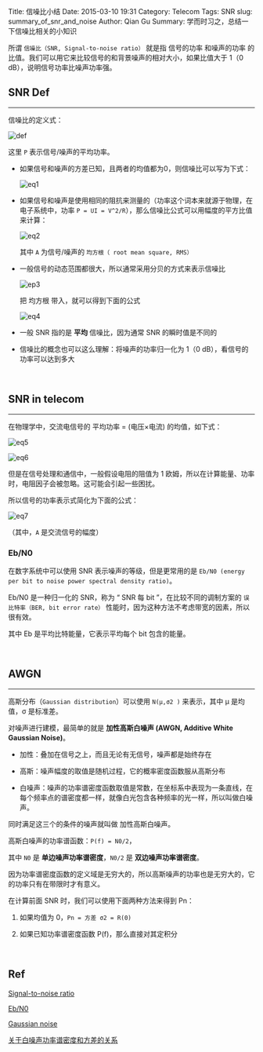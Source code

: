 Title: 信噪比小结
Date: 2015-03-10 19:31
Category: Telecom
Tags: SNR
slug: summary_of_snr_and_noise
Author: Qian Gu
Summary: 学而时习之，总结一下信噪比相关的小知识

所谓 `信噪比（SNR, Signal-to-noise ratio）` 就是指 信号的功率 和噪声的功率 的比值。我们可以用它来比较信号的和背景噪声的相对大小，如果比值大于 1（0 dB），说明信号功率比噪声功率强。

## SNR Def
* * *

信噪比的定义式：

![def](http://upload.wikimedia.org/math/f/0/e/f0e032777062c3f945554f1c63d9c864.png)

这里 `P` 表示信号/噪声的平均功率。

+ 如果信号和噪声的方差已知，且两者的均值都为0，则信噪比可以写为下式：

	![eq1](http://upload.wikimedia.org/math/9/0/9/9098fa286b51274407110dd98832b8b7.png)

+ 如果信号和噪声是使用相同的阻抗来测量的（功率这个词本来就源于物理，在电子系统中，功率 `P = UI = V^2/R`），那么信噪比公式可以用幅度的平方比值来计算：

	![eq2](http://upload.wikimedia.org/math/6/9/d/69d4d7d398cf17a0184463ae42b4b18b.png)

	其中 `A` 为信号/噪声的 `均方根（ root mean square, RMS）`

+ 一般信号的动态范围都很大，所以通常采用分贝的方式来表示信噪比

	![ep3](http://upload.wikimedia.org/math/8/e/7/8e7f17468834710c835579e252528515.png)

	把 均方根 带入，就可以得到下面的公式

	![eq4](http://upload.wikimedia.org/math/6/f/7/6f7dd3340b9b31a3d3afa11532c5480e.png)

+ 一般 SNR 指的是 **平均** 信噪比，因为通常 SNR  的瞬时值是不同的

+ 信噪比的概念也可以这么理解：将噪声的功率归一化为 1（0 dB），看信号的功率可以达到多大

<br>

## SNR in telecom
* * *

在物理学中，交流电信号的 平均功率 = (电压×电流) 的均值，如下式：

![eq5](http://upload.wikimedia.org/math/b/a/1/ba1615e4d1dc51196247c5a912227dba.png)

![eq6](http://upload.wikimedia.org/math/c/6/9/c69fbca997fb4cc8a82823fe47c2e47d.png)

但是在信号处理和通信中，一般假设电阻的阻值为 1 欧姆，所以在计算能量、功率时，电阻因子会被忽略。这可能会引起一些困扰。

所以信号的功率表示式简化为下面的公式：

![eq7](http://upload.wikimedia.org/math/a/e/7/ae780e83e953d7329de754a42fcddb63.png)

（其中，`A` 是交流信号的幅度）

### Eb/N0

在数字系统中可以使用 SNR 表示噪声的等级，但是更常用的是 `Eb/N0 (energy per bit to noise power spectral density ratio)`。

Eb/N0 是一种归一化的 SNR，称为 “ SNR 每 bit ”，在比较不同的调制方案的 `误比特率（BER, bit error rate）` 性能时，因为这种方法不考虑带宽的因素，所以很有效。

其中 Eb 是平均比特能量，它表示平均每个 bit 包含的能量。

<br>

## AWGN
* * *

高斯分布（`Gaussian distribution`）可以使用 `N(μ,σ2 )` 来表示，其中 μ 是均值，σ 是标准差。

对噪声进行建模，最简单的就是 **加性高斯白噪声 (AWGN, Additive White Gaussian Noise)**。

+ 加性：叠加在信号之上，而且无论有无信号，噪声都是始终存在

+ 高斯：噪声幅度的取值是随机过程，它的概率密度函数服从高斯分布

+ 白噪声：噪声的功率谱密度函数取值是常数，在坐标系中表现为一条直线，在每个频率点的谱密度都一样，就像白光包含各种频率的光一样，所以叫做白噪声。

同时满足这三个的条件的噪声就叫做 加性高斯白噪声。

高斯白噪声的功率谱函数：`P(f) = N0/2`，

其中 `N0` 是 **单边噪声功率谱密度**，`N0/2` 是 **双边噪声功率谱密度**。

因为功率谱密度函数的定义域是无穷大的，所以高斯噪声的功率也是无穷大的，它的功率只有在带限时才有意义。

在计算前面 SNR 时，我们可以使用下面两种方法来得到 Pn：

1. 如果均值为 0，`Pn = 方差 σ2 = R(0)`

2. 如果已知功率谱密度函数 P(f)，那么直接对其定积分

<br>

## Ref

[Signal-to-noise ratio](http://en.wikipedia.org/wiki/Signal-to-noise_ratio)

[Eb/N0](http://en.wikipedia.org/wiki/Eb/N0)

[Gaussian noise](http://en.wikipedia.org/wiki/Gaussian_noise)

[关于白噪声功率谱密度和方差的关系 ](http://bbs.c114.net/thread-663445-1-1.html)
